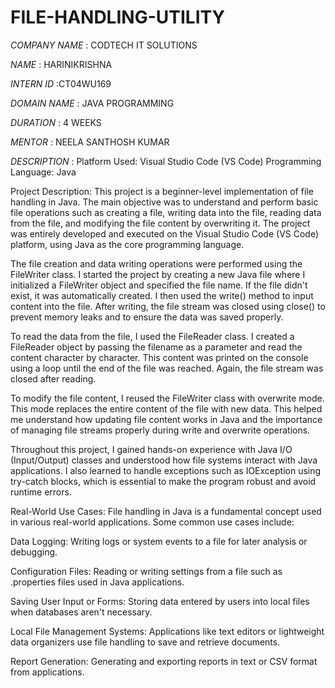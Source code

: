 # FILE-HANDLING-UTILITY

*COMPANY NAME* : CODTECH IT SOLUTIONS

*NAME* : HARINIKRISHNA

*INTERN ID* :CT04WU169

*DOMAIN NAME* : JAVA PROGRAMMING

*DURATION* : 4 WEEKS

*MENTOR* : NEELA SANTHOSH KUMAR 

*DESCRIPTION* : Platform Used: Visual Studio Code (VS Code)
Programming Language: Java

Project Description:
This project is a beginner-level implementation of file handling in Java. The main objective was to understand and perform basic file operations such as creating a file, writing data into the file, reading data from the file, and modifying the file content by overwriting it. The project was entirely developed and executed on the Visual Studio Code (VS Code) platform, using Java as the core programming language.

The file creation and data writing operations were performed using the FileWriter class. I started the project by creating a new Java file where I initialized a FileWriter object and specified the file name. If the file didn't exist, it was automatically created. I then used the write() method to input content into the file. After writing, the file stream was closed using close() to prevent memory leaks and to ensure the data was saved properly.

To read the data from the file, I used the FileReader class. I created a FileReader object by passing the filename as a parameter and read the content character by character. This content was printed on the console using a loop until the end of the file was reached. Again, the file stream was closed after reading.

To modify the file content, I reused the FileWriter class with overwrite mode. This mode replaces the entire content of the file with new data. This helped me understand how updating file content works in Java and the importance of managing file streams properly during write and overwrite operations.

Throughout this project, I gained hands-on experience with Java I/O (Input/Output) classes and understood how file systems interact with Java applications. I also learned to handle exceptions such as IOException using try-catch blocks, which is essential to make the program robust and avoid runtime errors.

Real-World Use Cases:
File handling in Java is a fundamental concept used in various real-world applications. Some common use cases include:

Data Logging: Writing logs or system events to a file for later analysis or debugging.

Configuration Files: Reading or writing settings from a file such as .properties files used in Java applications.

Saving User Input or Forms: Storing data entered by users into local files when databases aren't necessary.

Local File Management Systems: Applications like text editors or lightweight data organizers use file handling to save and retrieve documents.

Report Generation: Generating and exporting reports in text or CSV format from applications.
